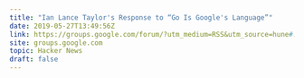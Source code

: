 ```yaml
---
title: "Ian Lance Taylor's Response to “Go Is Google's Language”"
date: 2019-05-27T13:49:56Z
link: https://groups.google.com/forum/?utm_medium=RSS&utm_source=hune#!msg/golang-nuts/6dKNSN0M_kg/EUzcym2FBAAJ
site: groups.google.com
topic: Hacker News
draft: false
---
```

